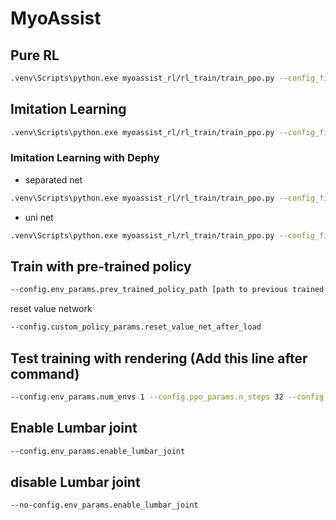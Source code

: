 # MyoAssist
## Pure RL
```bash
.venv\Scripts\python.exe myoassist_rl/rl_train/train_ppo.py --config_file_path myoassist_rl/rl_train/train_configs/base.json
```
## Imitation Learning
```bash
.venv\Scripts\python.exe myoassist_rl/rl_train/train_ppo.py --config_file_path myoassist_rl/rl_train/train_configs/imitation.json
```
### Imitation Learning with Dephy

- separated net
```bash
.venv\Scripts\python.exe myoassist_rl/rl_train/train_ppo.py --config_file_path myoassist_rl/rl_train/train_configs/imitation_dephy_separated_net.json
```
- uni net
```bash
.venv\Scripts\python.exe myoassist_rl/rl_train/train_ppo.py --config_file_path myoassist_rl/rl_train/train_configs/imitation_dephy_uni_net.json
```

## Train with pre-trained policy
```bash
--config.env_params.prev_trained_policy_path [path to previous trained policy]
```
reset value network
```bash
--config.custom_policy_params.reset_value_net_after_load
```
## Test training with rendering (Add this line after command)
```bash
--config.env_params.num_envs 1 --config.ppo_params.n_steps 32 --config.ppo_params.batch_size 16 --config.logger_params.logging_frequency 1 --config.logger_params.evaluate_frequency 2 --flag_rendering
```
## Enable Lumbar joint
```bash
--config.env_params.enable_lumbar_joint
```
## disable Lumbar joint
```bash
--no-config.env_params.enable_lumbar_joint
```